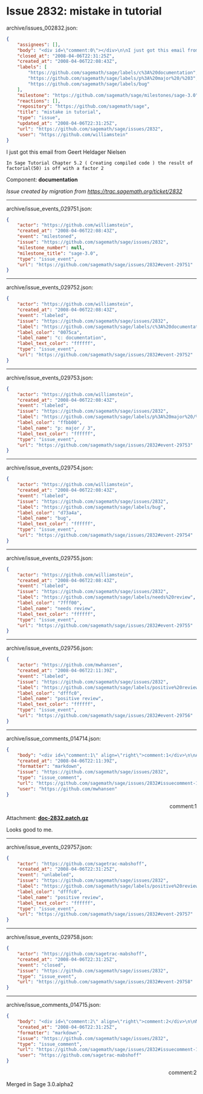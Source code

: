 # Issue 2832: mistake in tutorial

archive/issues_002832.json:
```json
{
    "assignees": [],
    "body": "<div id=\"comment:0\"></div>\n\nI just got this email from Geert Heldager Nielsen\n\n```\nIn Sage Tutorial Chapter 5.2 ( Creating compiled code ) the result of\nfactorial(50) is off with a factor 2\n```\n\nComponent: **documentation**\n\n_Issue created by migration from https://trac.sagemath.org/ticket/2832_\n\n",
    "closed_at": "2008-04-06T22:31:25Z",
    "created_at": "2008-04-06T22:08:43Z",
    "labels": [
        "https://github.com/sagemath/sage/labels/c%3A%20documentation",
        "https://github.com/sagemath/sage/labels/p%3A%20major%20/%203",
        "https://github.com/sagemath/sage/labels/bug"
    ],
    "milestone": "https://github.com/sagemath/sage/milestones/sage-3.0",
    "reactions": [],
    "repository": "https://github.com/sagemath/sage",
    "title": "mistake in tutorial",
    "type": "issue",
    "updated_at": "2008-04-06T22:31:25Z",
    "url": "https://github.com/sagemath/sage/issues/2832",
    "user": "https://github.com/williamstein"
}
```
<div id="comment:0"></div>

I just got this email from Geert Heldager Nielsen

```
In Sage Tutorial Chapter 5.2 ( Creating compiled code ) the result of
factorial(50) is off with a factor 2
```

Component: **documentation**

_Issue created by migration from https://trac.sagemath.org/ticket/2832_





---

archive/issue_events_029751.json:
```json
{
    "actor": "https://github.com/williamstein",
    "created_at": "2008-04-06T22:08:43Z",
    "event": "milestoned",
    "issue": "https://github.com/sagemath/sage/issues/2832",
    "milestone_number": null,
    "milestone_title": "sage-3.0",
    "type": "issue_event",
    "url": "https://github.com/sagemath/sage/issues/2832#event-29751"
}
```



---

archive/issue_events_029752.json:
```json
{
    "actor": "https://github.com/williamstein",
    "created_at": "2008-04-06T22:08:43Z",
    "event": "labeled",
    "issue": "https://github.com/sagemath/sage/issues/2832",
    "label": "https://github.com/sagemath/sage/labels/c%3A%20documentation",
    "label_color": "0075ca",
    "label_name": "c: documentation",
    "label_text_color": "ffffff",
    "type": "issue_event",
    "url": "https://github.com/sagemath/sage/issues/2832#event-29752"
}
```



---

archive/issue_events_029753.json:
```json
{
    "actor": "https://github.com/williamstein",
    "created_at": "2008-04-06T22:08:43Z",
    "event": "labeled",
    "issue": "https://github.com/sagemath/sage/issues/2832",
    "label": "https://github.com/sagemath/sage/labels/p%3A%20major%20/%203",
    "label_color": "ffbb00",
    "label_name": "p: major / 3",
    "label_text_color": "ffffff",
    "type": "issue_event",
    "url": "https://github.com/sagemath/sage/issues/2832#event-29753"
}
```



---

archive/issue_events_029754.json:
```json
{
    "actor": "https://github.com/williamstein",
    "created_at": "2008-04-06T22:08:43Z",
    "event": "labeled",
    "issue": "https://github.com/sagemath/sage/issues/2832",
    "label": "https://github.com/sagemath/sage/labels/bug",
    "label_color": "d73a4a",
    "label_name": "bug",
    "label_text_color": "ffffff",
    "type": "issue_event",
    "url": "https://github.com/sagemath/sage/issues/2832#event-29754"
}
```



---

archive/issue_events_029755.json:
```json
{
    "actor": "https://github.com/williamstein",
    "created_at": "2008-04-06T22:08:43Z",
    "event": "labeled",
    "issue": "https://github.com/sagemath/sage/issues/2832",
    "label": "https://github.com/sagemath/sage/labels/needs%20review",
    "label_color": "7fff00",
    "label_name": "needs review",
    "label_text_color": "ffffff",
    "type": "issue_event",
    "url": "https://github.com/sagemath/sage/issues/2832#event-29755"
}
```



---

archive/issue_events_029756.json:
```json
{
    "actor": "https://github.com/mwhansen",
    "created_at": "2008-04-06T22:11:39Z",
    "event": "labeled",
    "issue": "https://github.com/sagemath/sage/issues/2832",
    "label": "https://github.com/sagemath/sage/labels/positive%20review",
    "label_color": "dfffc0",
    "label_name": "positive review",
    "label_text_color": "ffffff",
    "type": "issue_event",
    "url": "https://github.com/sagemath/sage/issues/2832#event-29756"
}
```



---

archive/issue_comments_014714.json:
```json
{
    "body": "<div id=\"comment:1\" align=\"right\">comment:1</div>\n\nAttachment: **[doc-2832.patch.gz](https://github.com/sagemath/sage/files/ticket2832/doc-2832.patch.gz)**\n\nLooks good to me.",
    "created_at": "2008-04-06T22:11:39Z",
    "formatter": "markdown",
    "issue": "https://github.com/sagemath/sage/issues/2832",
    "type": "issue_comment",
    "url": "https://github.com/sagemath/sage/issues/2832#issuecomment-14714",
    "user": "https://github.com/mwhansen"
}
```

<div id="comment:1" align="right">comment:1</div>

Attachment: **[doc-2832.patch.gz](https://github.com/sagemath/sage/files/ticket2832/doc-2832.patch.gz)**

Looks good to me.



---

archive/issue_events_029757.json:
```json
{
    "actor": "https://github.com/sagetrac-mabshoff",
    "created_at": "2008-04-06T22:31:25Z",
    "event": "unlabeled",
    "issue": "https://github.com/sagemath/sage/issues/2832",
    "label": "https://github.com/sagemath/sage/labels/positive%20review",
    "label_color": "dfffc0",
    "label_name": "positive review",
    "label_text_color": "ffffff",
    "type": "issue_event",
    "url": "https://github.com/sagemath/sage/issues/2832#event-29757"
}
```



---

archive/issue_events_029758.json:
```json
{
    "actor": "https://github.com/sagetrac-mabshoff",
    "created_at": "2008-04-06T22:31:25Z",
    "event": "closed",
    "issue": "https://github.com/sagemath/sage/issues/2832",
    "type": "issue_event",
    "url": "https://github.com/sagemath/sage/issues/2832#event-29758"
}
```



---

archive/issue_comments_014715.json:
```json
{
    "body": "<div id=\"comment:2\" align=\"right\">comment:2</div>\n\nMerged in Sage 3.0.alpha2",
    "created_at": "2008-04-06T22:31:25Z",
    "formatter": "markdown",
    "issue": "https://github.com/sagemath/sage/issues/2832",
    "type": "issue_comment",
    "url": "https://github.com/sagemath/sage/issues/2832#issuecomment-14715",
    "user": "https://github.com/sagetrac-mabshoff"
}
```

<div id="comment:2" align="right">comment:2</div>

Merged in Sage 3.0.alpha2
